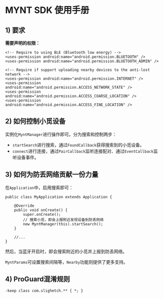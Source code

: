 
# MYNT SDK 使用手册


## 1) 要求

**需要声明的权限：**

    <!-- Require to using BLE (Bluetooth low energy) -->
    <uses-permission android:name="android.permission.BLUETOOTH" />
    <uses-permission android:name="android.permission.BLUETOOTH_ADMIN" />

    <!-- Require if support uploading nearby devices to the anti-lost network -->
    <uses-permission android:name="android.permission.INTERNET" />
    <uses-permission android:name="android.permission.ACCESS_NETWORK_STATE" />
    <uses-permission android:name="android.permission.ACCESS_COARSE_LOCATION" />
    <uses-permission android:name="android.permission.ACCESS_FINE_LOCATION" />


## 2) 如何控制小觅设备

实例化`MyntManager`进行操作即可。分为搜索和控制两步：

* `startSearch`进行搜索，通过`FoundCallback`获得搜索到的小觅设备。
* `connect`进行连接，通过`PairCallback`监听连接配对、通过`EventCallback`监听设备事件。


## 3) 如何为防丢网络贡献一份力量

在`Application`中，启用搜索即可：

    public class MyApplication extends Application {

        @Override
        public void onCreate() {
            super.onCreate();
            // 搜索小觅，即会上报附近发现设备到防丢网络
            new MyntManager(this).startSearch();
        }

        //...
    }

然后，当蓝牙开启时，即会搜索附近的小觅并上报到防丢网络。

`MyntParams`可设置搜索间隔等，`Nearby`功能则提供了更多支持。


## 4) ProGuard混淆规则

    -keep class com.slighetch.** { *; }
